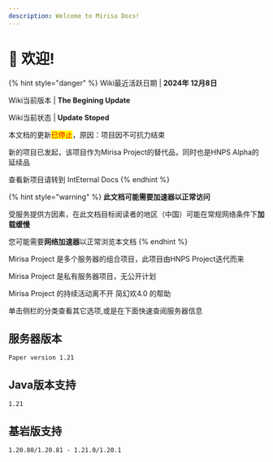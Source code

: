 ```yaml
---
description: Welcome to Mirisa Docs!
---
```


# 👋 欢迎!

{% hint style="danger" %}
Wiki最近活跃日期 | **2024年 12月8日**

Wiki当前版本         | **The Begining Update**

Wiki当前状态         | **Update Stoped**

本文档的更新<mark style="color:red;">已停止</mark>，原因：项目因不可抗力结束

新的项目已发起，该项目作为Mirisa Project的替代品，同时也是HNPS Alpha的延续品

查看新项目请转到 IntEternal Docs
{% endhint %}

{% hint style="warning" %}
**此文档可能需要加速器以正常访问**

受服务提供方因素，在此文档目标阅读者的地区（中国）可能在常规网络条件下**加载缓慢**

您可能需要**网络加速器**以正常浏览本文档
{% endhint %}

Mirisa Project 是多个服务器的组合项目，此项目由HNPS Project迭代而来

Mirisa Project 是私有服务器项目，无公开计划

Mirisa Project 的持续活动离不开 简幻欢4.0 的帮助

单击侧栏的分类查看其它选项,或是在下面快速查阅服务器信息

## 服务器版本

```
Paper version 1.21
```

## Java版本支持

```
1.21
```

## 基岩版支持

```
1.20.80/1.20.81 - 1.21.0/1.20.1
```
